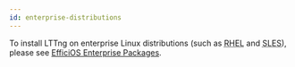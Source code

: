 ```yaml
---
id: enterprise-distributions
---
```


To install LTTng on enterprise Linux distributions
(such as <abbr title="Red Hat Enterprise Linux">RHEL</abbr> and
<abbr title="SUSE Linux Enterprise Server">SLES</abbr>), please see
<a href="http://packages.efficios.com/" class="ext">EfficiOS
Enterprise Packages</a>.
